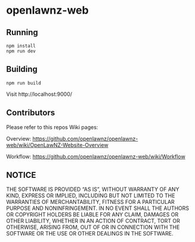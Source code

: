 # openlawnz-web

## Running

	npm install
	npm run dev

## Building

	npm run build

Visit http://localhost:9000/

## Contributors

Please refer to this repos Wiki pages:

Overview:
https://github.com/openlawnz/openlawnz-web/wiki/OpenLawNZ-Website-Overview

Workflow:
https://github.com/openlawnz/openlawnz-web/wiki/Workflow


## NOTICE

THE SOFTWARE IS PROVIDED “AS IS”, WITHOUT WARRANTY OF ANY KIND, EXPRESS OR IMPLIED, INCLUDING BUT NOT LIMITED TO THE WARRANTIES OF MERCHANTABILITY, FITNESS FOR A PARTICULAR PURPOSE AND NONINFRINGEMENT. IN NO EVENT SHALL THE AUTHORS OR COPYRIGHT HOLDERS BE LIABLE FOR ANY CLAIM, DAMAGES OR OTHER LIABILITY, WHETHER IN AN ACTION OF CONTRACT, TORT OR OTHERWISE, ARISING FROM, OUT OF OR IN CONNECTION WITH THE SOFTWARE OR THE USE OR OTHER DEALINGS IN THE SOFTWARE.
